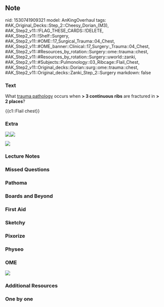 ## Note
nid: 1530741909321
model: AnKingOverhaul
tags: #AK_Original_Decks::Step_2::Cheesy_Dorian_(M3), #AK_Step2_v11::!FLAG_THESE_CARDS::!DELETE, #AK_Step2_v11::!Shelf::Surgery, #AK_Step2_v11::#OME::17_Surgical_Trauma::04_Chest, #AK_Step2_v11::#OME_banner::Clinical::17_Surgery:_Trauma::04_Chest, #AK_Step2_v11::#Resources_by_rotation::Surgery::ome::trauma::chest, #AK_Step2_v11::#Resources_by_rotation::Surgery::uworld::zanki, #AK_Step2_v11::#Subjects::Pulmonology::03_Ribcage::Flail_Chest, #AK_Step2_v11::Original_decks::Dorian::surg::ome::trauma::chest, #AK_Step2_v11::Original_decks::Zanki_Step_2::Surgery
markdown: false

### Text
What <u>trauma pathology</u> occurs when <b>> 3 continuous
ribs</b> are fractured in <b>> 2 places</b>?
<div>
  {{c1::Flail chest}}
</div>

### Extra
<img src="flail%20chest.png"><img src="paste-76802605187073.jpg">
<div><img src="flail%20girl.png"></div>

### Lecture Notes


### Missed Questions


### Pathoma


### Boards and Beyond


### First Aid


### Sketchy


### Pixorize


### Physeo


### OME
<div class="ome-widget">
  <a href=
  "https://onlinemeded.org/spa/surgery-trauma/chest/acquire?ref=anki">
  <img src="_OME_AnkiFlashcards_Lesson_3.png"></a>
</div>

### Additional Resources


### One by one

